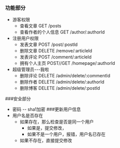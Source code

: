 ### 功能部分
* 游客权限
     * 查看文章 GET /posts
     * 查看作者的个人信息 GET /author/:authorId
* 注册用户权限
     * 发表文章 POST /post/:postId
     * 删除文章 DELETE /remove/:articleId
     * 发表评论 POST /comment/:articleId
     * 拥有个人主页 POST//GET  /homepage/:authorId
* 超级管理员---我啦
     * 删除评论 DELETE /admin/delete/:commentId
     * 删除作者 DELETE /admin/delete/:authorId
     * 删除博客 DELETE /admin/delete/:postId
     
###安全部分
* 密码 -- sha1加密
###更新用户信息
* 用户名是否存在
    * 如果存在，那么检查是否是同一个用户
        * 如果是，提交修改，
        * 如果不是一个用户，报错，用户名已存在
    * 如果不存在，直接提交修改